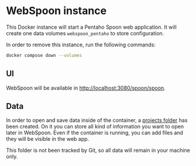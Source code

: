 # WebSpoon instance

This Docker instance will start a Pentaho Spoon web application.
It will create one data volumes `webspoon_pentaho` to store configuration.

In order to remove this instance, run the following commands:

```bash
docker compose down --volumes
```

## UI

WebSpoon will be available in [http://localhost:3080/spoon/spoon](http://localhost:3080/spoon/spoon).

## Data

In order to open and save data inside of the container, a [projects folder](./projects)
has been created. On it you can store all kind of information you
want to open later in WebSpoon. Even if the container is running, you can
add files and they will be visible in the web app.

This folder is not been tracked by Git, so all data will remain in your
machine only.
